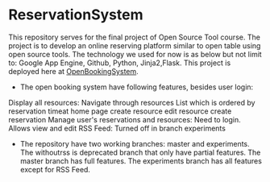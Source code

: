 # ReservationSystem
This repository serves for the final project of Open Source Tool course. The project is to develop an online reserving platform similar to open table using open source tools. The technology we used for now is as below but not limit to: Google App Engine, Github, Python, Jinja2,Flask. This project is deployed here at [OpenBookingSystem](https://open-booking-system.appspot.com/).

* The open booking system have following features, besides user login:

Display all resources: Navigate through resources List which is ordered by reservation timeat home page
create resource
edit resource
create reservation
Manage user's reservations and resources: Need to login. Allows view and edit
RSS Feed: Turned off in branch experiments

* The repository have two working branches: master and experiments. The withoutrss is deprecated branch that only have partial features. The master branch has full features. The experiments branch has all features except for RSS Feed.
